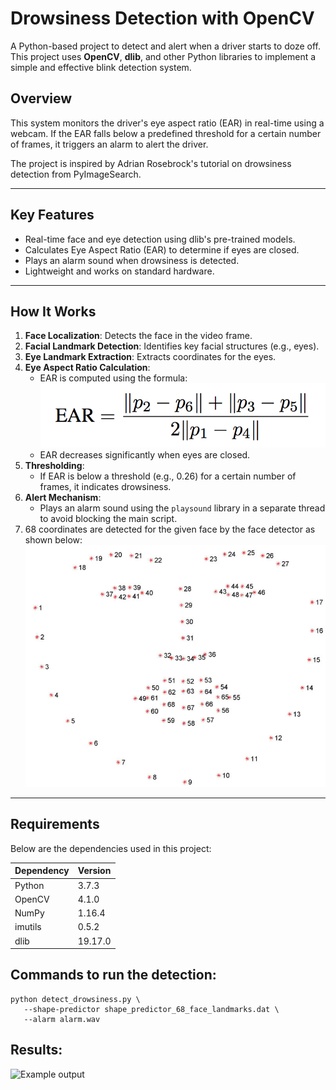 # Drowsiness Detection with OpenCV

A Python-based project to detect and alert when a driver starts to doze off. This project uses **OpenCV**, **dlib**, and other Python libraries to implement a simple and effective blink detection system.

## Overview

This system monitors the driver's eye aspect ratio (EAR) in real-time using a webcam. If the EAR falls below a predefined threshold for a certain number of frames, it triggers an alarm to alert the driver.

The project is inspired by Adrian Rosebrock's tutorial on drowsiness detection from PyImageSearch.

---

## Key Features

- Real-time face and eye detection using dlib's pre-trained models.
- Calculates Eye Aspect Ratio (EAR) to determine if eyes are closed.
- Plays an alarm sound when drowsiness is detected.
- Lightweight and works on standard hardware.

---

## How It Works

1. **Face Localization**: Detects the face in the video frame.
2. **Facial Landmark Detection**: Identifies key facial structures (e.g., eyes).
3. **Eye Landmark Extraction**: Extracts coordinates for the eyes.
4. **Eye Aspect Ratio Calculation**:
   - EAR is computed using the formula:
     ![EAR FORMULA](assets/blink_detection_equation.png)
   - EAR decreases significantly when eyes are closed.
5. **Thresholding**:
   - If EAR is below a threshold (e.g., 0.26) for a certain number of frames, it indicates drowsiness.
6. **Alert Mechanism**:
   - Plays an alarm sound using the `playsound` library in a separate thread to avoid blocking the main script.
7. 68 coordinates are detected for the given face by the face detector as shown below:
![FACIAL LANDMARKS MARKUP](assets/facial_landmarks_68markup-768x619.jpg)
---

## Requirements

Below are the dependencies used in this project:

| Dependency | Version  |
|------------|----------|
| Python     | 3.7.3    |
| OpenCV     | 4.1.0    |
| NumPy      | 1.16.4   |
| imutils    | 0.5.2    |
| dlib       | 19.17.0  |

 ## **Commands to run the detection:**
 ```
 python detect_drowsiness.py \
	--shape-predictor shape_predictor_68_face_landmarks.dat \
	--alarm alarm.wav
```

## **Results:**
![Example output](assets/output.gif)


